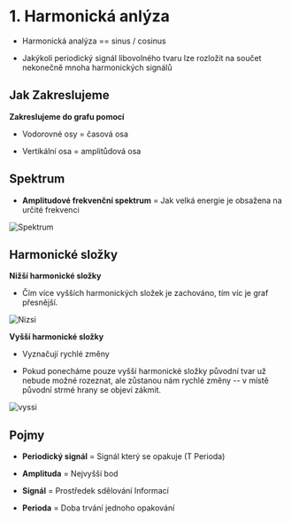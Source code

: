 # 1. Harmonická anlýza

* Harmonická analýza == sinus / cosinus

* Jakýkoli periodický signál libovolného tvaru lze rozložit na součet nekonečně mnoha harmonických signálů


## Jak Zakreslujeme

**Zakreslujeme do grafu pomocí**

* Vodorovné osy = časová osa

* Vertikální osa = amplitůdová osa<br>

## Spektrum

* **Amplitudové frekvenční spektrum** = Jak velká energie je obsažena na určité frekvenci

![Spektrum](https://i.imgur.com/gNWNDcR.png)


## Harmonické složky

**Nižší harmonické složky**

* Čím více vyšších harmonických složek je zachováno, tím víc je graf přesnější.

![Nizsi](https://i.imgur.com/xo9awAo.png)

**Vyšší harmonické složky**

* Vyznačují rychlé změny

* Pokud ponecháme pouze vyšší harmonické složky původní tvar už nebude možné rozeznat, ale zůstanou nám rychlé změny -- v místě původní strmé hrany se objeví zákmit.

![vyssi](https://i.imgur.com/guMidqQ.png)


## Pojmy

* **Periodický signál** = Signál který se opakuje (T Perioda)

* **Amplituda** = Nejvyšší bod 

* **Signál** = Prostředek sdělování Informací

* **Perioda** = Doba trvání jednoho opakování